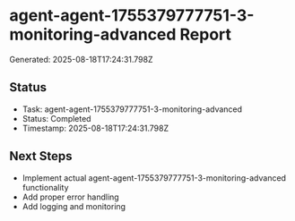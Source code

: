 # agent-agent-1755379777751-3-monitoring-advanced Report

Generated: 2025-08-18T17:24:31.798Z

## Status
- Task: agent-agent-1755379777751-3-monitoring-advanced
- Status: Completed
- Timestamp: 2025-08-18T17:24:31.798Z

## Next Steps
- Implement actual agent-agent-1755379777751-3-monitoring-advanced functionality
- Add proper error handling
- Add logging and monitoring
